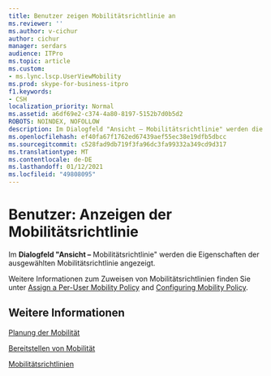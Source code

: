 ```yaml
---
title: Benutzer zeigen Mobilitätsrichtlinie an
ms.reviewer: ''
ms.author: v-cichur
author: cichur
manager: serdars
audience: ITPro
ms.topic: article
ms.custom:
- ms.lync.lscp.UserViewMobility
ms.prod: skype-for-business-itpro
f1.keywords:
- CSH
localization_priority: Normal
ms.assetid: a6df69e2-c374-4a80-8197-5152b7d0b5d2
ROBOTS: NOINDEX, NOFOLLOW
description: Im Dialogfeld "Ansicht – Mobilitätsrichtlinie" werden die Eigenschaften der ausgewählten Mobilitätsrichtlinie angezeigt.
ms.openlocfilehash: ef40fa67f1762ed67439aef55ec38e19dfb5dbcc
ms.sourcegitcommit: c528fad9db719f3fa96dc3fa99332a349cd9d317
ms.translationtype: MT
ms.contentlocale: de-DE
ms.lasthandoff: 01/12/2021
ms.locfileid: "49808095"
---
```

# <a name="users-view-mobility-policy"></a>Benutzer: Anzeigen der Mobilitätsrichtlinie

Im **Dialogfeld "Ansicht –** Mobilitätsrichtlinie" werden die Eigenschaften der ausgewählten Mobilitätsrichtlinie angezeigt.

Weitere Informationen zum Zuweisen von Mobilitätsrichtlinien finden Sie unter [Assign a Per-User Mobility Policy](https://technet.microsoft.com/library/d8bf997f-4bc7-48d3-973b-323505f55e9d.aspx) and [Configuring Mobility Policy](https://technet.microsoft.com/library/595536e0-9bb3-49a3-8d13-1a77351ebc62.aspx).

## <a name="see-also"></a>Weitere Informationen

[Planung der Mobilität](https://technet.microsoft.com/library/12000359-09b5-48f0-986d-fab3a1487f9c.aspx)

[Bereitstellen von Mobilität](https://technet.microsoft.com/library/f41e6b25-d2cd-43fd-a17b-22cfda8bcd4f.aspx)

[Mobilitätsrichtlinien](https://technet.microsoft.com/library/8caa5525-e16a-4e38-b3cd-acc0ae9ea375.aspx)
